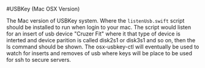 #USBKey (Mac OSX Version)

The Mac version of USBKey system. Where the `listenUsb.swift` script should be installed to run when login to your mac. The script would listen for an insert of usb device "Cruzer Fit" where it that type of device is interted and device parition is called disk2s1 or disk3s1 and so on, then the ls command should be shown. The osx-usbkey-ctl will eventually be used to watch for inserts and removes of usb where keys will be place to be used for ssh to secure servers. 
